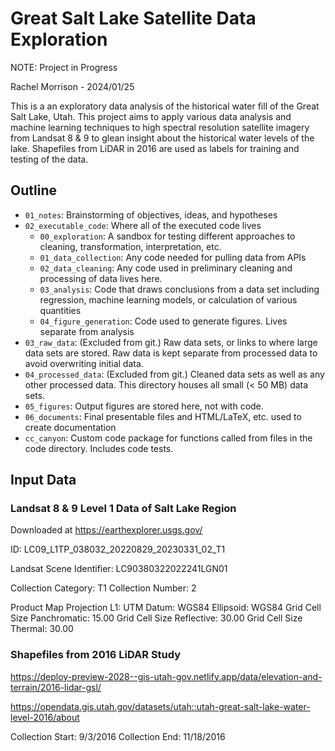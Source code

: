 # Great Salt Lake Satellite Data Exploration

NOTE: Project in Progress

Rachel Morrison - 2024/01/25

This is a an exploratory data analysis of the historical water fill of the Great Salt Lake, Utah. This project aims to apply various data analysis and machine learning techniques to high spectral resolution satellite imagery from Landsat 8 & 9 to glean insight about the historical water levels of the lake. Shapefiles from LiDAR in 2016 are used as labels for training and testing of the data.

## Outline

* `01_notes`: Brainstorming of objectives, ideas, and hypotheses
* `02_executable_code`: Where all of the executed code lives
    * `00_exploration`: A sandbox for testing different approaches to cleaning, transformation, interpretation, etc.
    * `01_data_collection`: Any code needed for pulling data from APIs
    * `02_data_cleaning`: Any code used in preliminary cleaning and processing of data lives here.
    * `03_analysis`: Code that draws conclusions from a data set including regression, machine learning models, or calculation of various quantities
    * `04_figure_generation`: Code used to generate figures. Lives separate from analysis
* `03_raw_data`: (Excluded from git.) Raw data sets, or links to where large data sets are stored. Raw data is kept separate from processed data to avoid overwriting initial data.
* `04_processed_data`: (Excluded from git.) Cleaned data sets as well as any other processed data. This directory houses all small (< 50 MB) data sets.
* `05_figures`: Output figures are stored here, not with code.
* `06_documents`: Final presentable files and HTML/LaTeX, etc. used to create documentation
* `cc_canyon`: Custom code package for functions called from files in the code directory. Includes code tests.

## Input Data

### Landsat 8 & 9 Level 1 Data of Salt Lake Region

Downloaded at https://earthexplorer.usgs.gov/

ID: LC09_L1TP_038032_20220829_20230331_02_T1

Landsat Scene Identifier: LC90380322022241LGN01

Collection Category:	T1
Collection Number:	2

Product Map Projection L1:	UTM
Datum:	WGS84
Ellipsoid:	WGS84
Grid Cell Size Panchromatic:	15.00
Grid Cell Size Reflective:	30.00
Grid Cell Size Thermal:	30.00

### Shapefiles from 2016 LiDAR Study

https://deploy-preview-2028--gis-utah-gov.netlify.app/data/elevation-and-terrain/2016-lidar-gsl/

https://opendata.gis.utah.gov/datasets/utah::utah-great-salt-lake-water-level-2016/about

Collection Start: 9/3/2016 
Collection End: 11/18/2016
